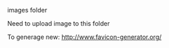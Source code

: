 images folder

Need to upload image to this folder

To generage new:  http://www.favicon-generator.org/
